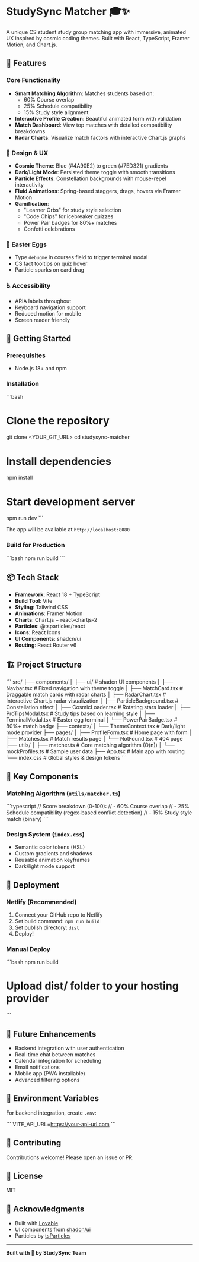 # StudySync Matcher 🎓✨

A unique CS student study group matching app with immersive, animated UX inspired by cosmic coding themes. Built with React, TypeScript, Framer Motion, and Chart.js.

## 🌟 Features

### Core Functionality
- **Smart Matching Algorithm**: Matches students based on:
  - 60% Course overlap
  - 25% Schedule compatibility 
  - 15% Study style alignment
- **Interactive Profile Creation**: Beautiful animated form with validation
- **Match Dashboard**: View top matches with detailed compatibility breakdowns
- **Radar Charts**: Visualize match factors with interactive Chart.js graphs

### 🎨 Design & UX
- **Cosmic Theme**: Blue (#4A90E2) to green (#7ED321) gradients
- **Dark/Light Mode**: Persisted theme toggle with smooth transitions
- **Particle Effects**: Constellation backgrounds with mouse-repel interactivity
- **Fluid Animations**: Spring-based staggers, drags, hovers via Framer Motion
- **Gamification**: 
  - "Learner Orbs" for study style selection
  - "Code Chips" for icebreaker quizzes
  - Power Pair badges for 80%+ matches
  - Confetti celebrations

### 🐛 Easter Eggs
- Type `debugme` in courses field to trigger terminal modal
- CS fact tooltips on quiz hover
- Particle sparks on card drag

### ♿ Accessibility
- ARIA labels throughout
- Keyboard navigation support
- Reduced motion for mobile
- Screen reader friendly

## 🚀 Getting Started

### Prerequisites
- Node.js 18+ and npm

### Installation

\`\`\`bash
# Clone the repository
git clone <YOUR_GIT_URL>
cd studysync-matcher

# Install dependencies
npm install

# Start development server
npm run dev
\`\`\`

The app will be available at `http://localhost:8080`

### Build for Production

\`\`\`bash
npm run build
\`\`\`

## 📦 Tech Stack

- **Framework**: React 18 + TypeScript
- **Build Tool**: Vite
- **Styling**: Tailwind CSS
- **Animations**: Framer Motion
- **Charts**: Chart.js + react-chartjs-2
- **Particles**: @tsparticles/react
- **Icons**: React Icons
- **UI Components**: shadcn/ui
- **Routing**: React Router v6

## 🏗️ Project Structure

\`\`\`
src/
├── components/
│   ├── ui/                 # shadcn UI components
│   ├── Navbar.tsx          # Fixed navigation with theme toggle
│   ├── MatchCard.tsx       # Draggable match cards with radar charts
│   ├── RadarChart.tsx      # Interactive Chart.js radar visualization
│   ├── ParticleBackground.tsx  # Constellation effect
│   ├── CosmicLoader.tsx    # Rotating stars loader
│   ├── ProTipsModal.tsx    # Study tips based on learning style
│   ├── TerminalModal.tsx   # Easter egg terminal
│   └── PowerPairBadge.tsx  # 80%+ match badge
├── contexts/
│   └── ThemeContext.tsx    # Dark/light mode provider
├── pages/
│   ├── ProfileForm.tsx     # Home page with form
│   ├── Matches.tsx         # Match results page
│   └── NotFound.tsx        # 404 page
├── utils/
│   ├── matcher.ts          # Core matching algorithm (O(n))
│   └── mockProfiles.ts     # Sample user data
├── App.tsx                 # Main app with routing
└── index.css               # Global styles & design tokens
\`\`\`

## 🎯 Key Components

### Matching Algorithm (`utils/matcher.ts`)
\`\`\`typescript
// Score breakdown (0-100):
// - 60% Course overlap
// - 25% Schedule compatibility (regex-based conflict detection)
// - 15% Study style match (binary)
\`\`\`

### Design System (`index.css`)
- Semantic color tokens (HSL)
- Custom gradients and shadows
- Reusable animation keyframes
- Dark/light mode support

## 🚢 Deployment

### Netlify (Recommended)

1. Connect your GitHub repo to Netlify
2. Set build command: `npm run build`
3. Set publish directory: `dist`
4. Deploy!

### Manual Deploy

\`\`\`bash
npm run build
# Upload dist/ folder to your hosting provider
\`\`\`

## 🔮 Future Enhancements

- Backend integration with user authentication
- Real-time chat between matches
- Calendar integration for scheduling
- Email notifications
- Mobile app (PWA installable)
- Advanced filtering options

## 📝 Environment Variables

For backend integration, create `.env`:

\`\`\`
VITE_API_URL=https://your-api-url.com
\`\`\`

## 🤝 Contributing

Contributions welcome! Please open an issue or PR.

## 📄 License

MIT

## 🙏 Acknowledgments

- Built with [Lovable](https://lovable.dev)
- UI components from [shadcn/ui](https://ui.shadcn.com)
- Particles by [tsParticles](https://particles.js.org)

---

**Built with 💙 by StudySync Team**
